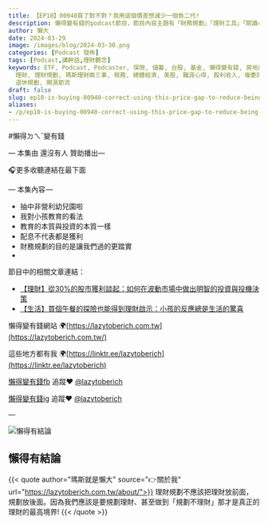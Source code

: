 ```yaml
---
title: 【EP10】00940買了對不對？我用這個價差想減少一個負二代!
description: 懶得變有錢的podcast節目，節目內容主題有「財務規劃」「理財工具」「閱讀心得」「職涯與生活」，內容涵蓋了你與金錢會產生的所有關係。如果想要讓自己對「財務規劃」的本質有更進一步的認識，歡迎訂閱、追蹤、分享並歡迎進一步提出你的想法，讓更多人一起財務有規劃、快樂有方法。
author: 懶大
date: 2024-03-29
image: /images/blog/2024-03-30.png
categories: [Podcast 發佈]
tags: [Podcast,講幹話,理財觀念]
keywords: ETF, Podcast, Podcaster, 保險, 儲蓄, 台股, 基金, 懶得變有錢, 房地產, 投資, 投資理財, 支出, 收入, 月配息,
  理財, 理財規劃, 瑪斯理財兩三事, 稅務, 總體經濟, 美股, 職涯心得, 股利收入, 複委託, 記帳, 讀書心得, 財務規劃, 財商, 貸款, 資產配置,
  退休規劃, 開源節流
draft: false
slug: ep10-is-buying-00940-correct-using-this-price-gap-to-reduce-being-the-second-generation-in-debt
aliases:
- /p/ep10-is-buying-00940-correct-using-this-price-gap-to-reduce-being-the-second-generation-in-debt/
---
```

#懶得ㄉㄟˇ變有錢

— 本集由 還沒有人 贊助播出—

🎧更多收聽連結在最下面

— 本集內容 —

- 抽中非營利幼兒園啦
- 我對小孩教育的看法
- 教育的本質與投資的本質一樣
- 配息不代表都是獲利
- 財務規劃的目的是讓我們過的更踏實
- 

節目中的相關文章連結：

- [【理財】從30%的股市獲利談起：如何在波動市場中做出明智的投資與投機決策](https://lazytoberich.com.tw/p/%E7%90%86%E8%B2%A1%E5%BE%9E30%E7%9A%84%E8%82%A1%E5%B8%82%E7%8D%B2%E5%88%A9%E8%AB%87%E8%B5%B7%E5%A6%82%E4%BD%95%E5%9C%A8%E6%B3%A2%E5%8B%95%E5%B8%82%E5%A0%B4%E4%B8%AD%E5%81%9A%E5%87%BA%E6%98%8E%E6%99%BA%E7%9A%84%E6%8A%95%E8%B3%87%E8%88%87%E6%8A%95%E6%A9%9F%E6%B1%BA%E7%AD%96/)
- [【生活】買個午餐的探險也能得到理財啟示：小孩的反應總是生活的驚喜](https://lazytoberich.com.tw/p/mai-ge-wu-can-de-tan-xian-ye-neng-de-dao-li-cai-qi-shi-xiao-hai-de-fan-ying-zong-shi-sheng-huo-de-jing-xi/)

懶得變有錢網站 🌍[https://lazytoberich.com.tw](https://lazytoberich.com.tw/)

這些地方都有我 🌍[https://linktr.ee/lazytoberich](https://linktr.ee/lazytoberich)

[懶得變有錢fb](https://www.facebook.com/lazytoberich) 追蹤❤️ [@lazytoberich](https://www.facebook.com/lazytoberich)

[懶得變有錢ig](https://www.instagram.com/lazytoberich/) 追蹤❤️ [@lazytoberich](https://www.instagram.com/lazytoberich/)

—




![懶得有結論](/images/blog/lazytobeconclude.svg)
## 懶得有結論

{{< quote author="瑪斯就是懶大" source="👉關於我" url="https://lazytoberich.com.tw/about/">}}
理財規劃不應該把理財放前面，規劃放後面。因為我們應該是要規劃理財、甚至做到「規劃不理財」那才是真正的理財的最高境界!
{{< /quote >}}
